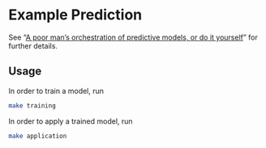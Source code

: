 # Example Prediction

See “[A poor man’s orchestration of predictive models, or do it
yourself][article]” for further details.

## Usage

In order to train a model, run

```bash
make training
```

In order to apply a trained model, run

```bash
make application
```

[article]: https://blog.ivanukhov.com/2019/07/01/orchestration.html
